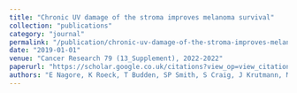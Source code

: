 ```yaml
---
title: "Chronic UV damage of the stroma improves melanoma survival"
collection: "publications"
category: "journal"
permalink: "/publication/chronic-uv-damage-of-the-stroma-improves-melanoma-survival"
date: "2019-01-01"
venue: "Cancer Research 79 (13_Supplement), 2022-2022"
paperurl: "https://scholar.google.co.uk/citations?view_op=view_citation&hl=en&user=ALeJ0sAAAAAJ&pagesize=100&sortby=pubdate&citation_for_view=ALeJ0sAAAAAJ:4JMBOYKVnBMC"
authors: "E Nagore, K Roeck, T Budden, SP Smith, S Craig, J Krutmann, M Lotz, ..."
---
```

